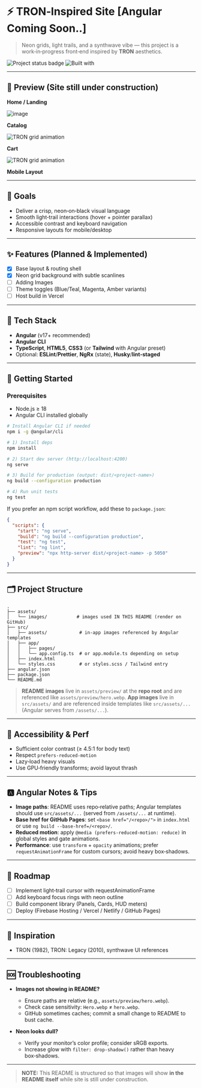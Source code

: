 # ⚡ TRON‑Inspired Site [Angular Coming Soon..]

> Neon grids, light trails, and a synthwave vibe — this project is a work‑in‑progress front‑end inspired by **TRON** aesthetics.

![Project status badge](https://img.shields.io/badge/status-WIP-orange)
![Built with](https://img.shields.io/badge/built%20with-HTML%20%7C%20CSS%20%7C%20JS-blue)

---

## 🔭 Preview (Site still under construction)

**Home / Landing**

![image](https://github.com/user-attachments/assets/e88950c0-d3e1-428a-b8b1-c4b3b22912ac)

**Catalog**

![TRON grid animation](assets/preview/grid.gif)

**Cart**

![TRON grid animation](assets/preview/grid.gif)

**Mobile Layout**

---

## 🎯 Goals

- Deliver a crisp, neon‑on‑black visual language
- Smooth light‑trail interactions (hover + pointer parallax)
- Accessible contrast and keyboard navigation
- Responsive layouts for mobile/desktop

---

## ✨ Features (Planned & Implemented)

- [x] Base layout & routing shell
- [x] Neon grid background with subtle scanlines
- [ ] Adding Images
- [ ] Theme toggles (Blue/Teal, Magenta, Amber variants)
- [ ] Host build in Vercel

---

## 🧰 Tech Stack

- **Angular** (v17+ recommended)
- **Angular CLI**
- **TypeScript**, **HTML5**, **CSS3** (or **Tailwind** with Angular preset)
- Optional: **ESLint**/**Prettier**, **NgRx** (state), **Husky**/**lint-staged**

---

## 🚀 Getting Started

### Prerequisites

- Node.js ≥ 18
- Angular CLI installed globally

```bash
# Install Angular CLI if needed
npm i -g @angular/cli

# 1) Install deps
npm install

# 2) Start dev server (http://localhost:4200)
ng serve

# 3) Build for production (output: dist/<project-name>)
ng build --configuration production

# 4) Run unit tests
ng test
```

If you prefer an npm script workflow, add these to `package.json`:

```json
{
  "scripts": {
    "start": "ng serve",
    "build": "ng build --configuration production",
    "test": "ng test",
    "lint": "ng lint",
    "preview": "npx http-server dist/<project-name> -p 5050"
  }
}
```

---

## 🗂️ Project Structure

```
.
├── assets/
│   └── images/           # images used IN THIS README (render on GitHub)
├── src/
│   ├── assets/            # in‑app images referenced by Angular templates
│   ├── app/
│   │   ├── pages/
│   │   └── app.config.ts  # or app.module.ts depending on setup
│   ├── index.html
│   └── styles.css         # or styles.scss / Tailwind entry
├── angular.json
├── package.json
└── README.md
```

> **README images** live in `assets/preview/` at the **repo root** and are referenced like `assets/preview/hero.webp`.
> **App images** live in `src/assets/` and are referenced inside templates like `src/assets/...` (Angular serves from `/assets/...`).

---

## 🧪 Accessibility & Perf

- Sufficient color contrast (≥ 4.5:1 for body text)
- Respect `prefers-reduced-motion`
- Lazy‑load heavy visuals
- Use GPU‑friendly transforms; avoid layout thrash

---

## 🅰️ Angular Notes & Tips

- **Image paths**: README uses repo‑relative paths; Angular templates should use `src/assets/...` (served from `/assets/...` at runtime).
- **Base href for GitHub Pages**: set `<base href="/<repo>/">` in `index.html` or use `ng build --base-href=/<repo>/`.
- **Reduced motion**: apply `@media (prefers-reduced-motion: reduce)` in global styles and gate animations.
- **Performance**: use `transform` + `opacity` animations; prefer `requestAnimationFrame` for custom cursors; avoid heavy box‑shadows.

---

## 🧭 Roadmap

- [ ] Implement light‑trail cursor with requestAnimationFrame
- [ ] Add keyboard focus rings with neon outline
- [ ] Build component library (Panels, Cards, HUD meters)
- [ ] Deploy (Firebase Hosting / Vercel / Netlify / GitHub Pages)

---

## 🙏 Inspiration

- TRON (1982), TRON: Legacy (2010), synthwave UI references

---

## 🆘 Troubleshooting

- **Images not showing in README?**

  - Ensure paths are relative (e.g., `assets/preview/hero.webp`).
  - Check case sensitivity: `Hero.webp` ≠ `hero.webp`.
  - GitHub sometimes caches; commit a small change to README to bust cache.

- **Neon looks dull?**

  - Verify your monitor’s color profile; consider sRGB exports.
  - Increase glow with `filter: drop-shadow()` rather than heavy box‑shadows.

---

> **NOTE:** This README is structured so that images will show **in the README itself** while site is still under construction.
